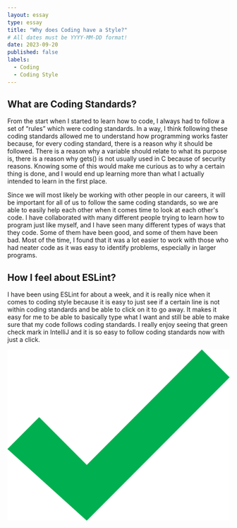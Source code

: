 ```yaml
---
layout: essay
type: essay
title: "Why does Coding have a Style?"
# All dates must be YYYY-MM-DD format!
date: 2023-09-20
published: false
labels:
  - Coding
  - Coding Style
---
```


## What are Coding Standards?

From the start when I started to learn how to code, I always had to follow a set of “rules” which were coding standards. In a way, I think following these coding standards allowed me to understand how programming works faster because, for every coding standard, there is a reason why it should be followed. There is a reason why a variable should relate to what its purpose is, there is a reason why gets() is not usually used in C because of security reasons. Knowing some of this would make me curious as to why a certain thing is done, and I would end up learning more than what I actually intended to learn in the first place.

Since we will most likely be working with other people in our careers, it will be important for all of us to follow the same coding standards, so we are able to easily help each other when it comes time to look at each other's code. I have collaborated with many different people trying to learn how to program just like myself, and I have seen many different types of ways that they code. Some of them have been good, and some of them have been bad. Most of the time, I found that it was a lot easier to work with those who had neater code as it was easy to identify problems, especially in larger programs.

## How I feel about ESLint?

I have been using ESLint for about a week, and it is really nice when it comes to coding style because it is easy to just see if a certain line is not within coding standards and be able to click on it to go away. It makes it easy for me to be able to basically type what I want and still be able to make sure that my code follows coding standards. I really enjoy seeing that green check mark in IntelliJ and it is so easy to follow coding standards now with just a click.

<div class="text-center p-4">
  <img width="600" src="../img/checkmark.png" class="img-thumbnail"  alt="Green Checkmark">
</div>



